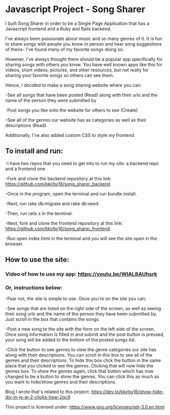 # Javascript Project - Song Sharer

I built Song Sharer in order to be a Single Page Application that has a Javascript frontend and a Ruby and Rails backend.

I've always been passionate about music and so many genres of it. It is fun to share songs with people you know in person and hear song suggestions of theirs- I've found many of my favorite songs doing so.

However, I've always thought there should be a popular app specifically for sharing songs with others you know. You have well known apps like this for videos, short videos, pictures, and other resources, but not really for sharing your favorite songs so others can see them.

Hence, I decided to make a song sharing website where you can:

-See all songs that have been posted (Read) along with their urls and the name of the person they were submitted by

-Post songs you like onto the website for others to see (Create)

-See all of the genres our website has as categories as well as their descriptions (Read).

Additionally, I've also added custom CSS to style my frontend.

## To install and run:

-I have two repos that you need to get into to run my site: a backend repo and a frontend one

-Fork and clone the backend repository at this link: https://github.com/kkirby16/song_sharer_backend

-Once in the program, open the terminal and run bundle install.

-Next, run rake db:migrate and rake db:seed.

-Then, run rails s in the terminal.

-Next, fork and clone the frontend repository at this link: https://github.com/kkirby16/song_sharer_frontend

-Run open index.html in the terminal and you will see the site open in the browser.

## How to use the site:

### Video of how to use my app: https://youtu.be/WlAL8AUhsrk

### Or, instructions below:

-Fear not, the site is simple to use. Once you're on the site you can:

-See songs that are listed on the right side of the screen, as well as seeing their song urls and the name of the person they have been submitted by. Just scroll in the box that contains the songs.

-Post a new song to the site with the form on the left side of the screen. Once song information is filled in and submit and the post button is pressed, your song will be added to the bottom of the posted songs list.

-Click the button to see genres to view the genre categories our site has along with their descriptions. You can scroll in this box to see all of the genres and their descriptions. To hide this box click the button in the same place that you clicked to see the genres. Clicking that will now hide the genres box. To show the genres again, click that button which has now changed to be a button to show the genres. You can click this as much as you want to hide/show genres and their descriptions.

Blog I wrote that's related to this project: https://dev.to/kkirby16/show-hide-div-in-js-w-2-clicks-how-2gc9

This project is licensed under: https://www.gnu.org/licenses/gpl-3.0.en.html
